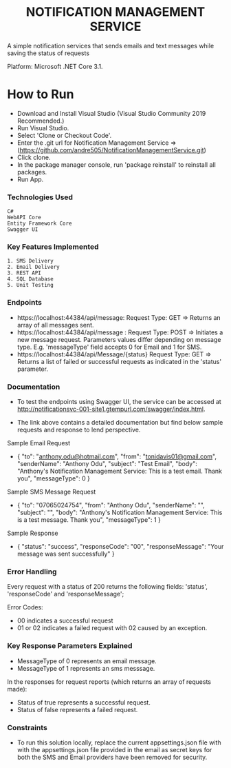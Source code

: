 # <div align="center">NOTIFICATION MANAGEMENT SERVICE</div>

A simple notification services that sends emails and text messages while saving the status of requests 

Platform: Microsoft .NET Core 3.1.

# How to Run

  - Download and Install Visual Studio (Visual Studio Community 2019 Recommended.)
  - Run Visual Studio.
  - Select 'Clone or Checkout Code'.
  - Enter the .git url for Notification Management Service => (https://github.com/andre505/NotificationManagementService.git)
  - Click clone.
  - In the package manager console, run 'package reinstall' to reinstall all packages.
  - Run App.

### Technologies Used

    C#
    WebAPI Core
    Entity Framework Core
    Swagger UI

### Key Features Implemented
    1. SMS Delivery
    2. Email Delivery
    3. REST API
    4. SQL Database
    5. Unit Testing

### Endpoints
  - https://localhost:44384/api/message: Request Type: GET => Returns an array of all messages sent.
  - https://localhost:44384/api/message : Request Type: POST => Initiates a new message request. Parameters values differ depending on message type. E.g. 'messageType' field accepts 0 for Email and 1 for SMS.
  - https://localhost:44384/api/Message/{status} Request Type: GET => Returns a list of failed or successful requests as indicated in the 'status' parameter.


### Documentation

  - To test the endpoints using Swagger UI, the service can be accessed at http://notificationsvc-001-site1.gtempurl.com/swagger/index.html.

   - The link above contains a detailed documentation but find below sample requests and response to lend perspective.

   
  Sample Email Request
  -   {
        "to": "anthony.odu@hotmail.com",
        "from": "tonidavis01@gmail.com",
        "senderName": "Anthony Odu",
        "subject": "Test Email",
        "body": "Anthony's Notification Management Service: This is a test email. Thank you",
        "messageType": 0
      }

  Sample SMS Message Request
   -  {
        "to": "07065024754",
        "from": "Anthony Odu",
        "senderName": "",
        "subject": "",
        "body": "Anthony's Notification Management Service: This is a test message. Thank you",
        "messageType": 1
      }

  Sample Response
   -  {
        "status": "success",
        "responseCode": "00",
        "responseMessage": "Your message was sent successfully"
      }

### Error Handling

Every request with a status of 200 returns the following fields: 'status', 'responseCode' and 'responseMessage';

Error Codes:
- 00 indicates a successful request
- 01 or 02 indicates a failed request with 02 caused by an exception.


### Key Response Parameters Explained

  - MessageType of 0 represents an email message.
  - MessageType of 1 represents an sms messsage.

  In the responses for request reports (which returns an array of requests made):
  - Status of true represents a successful request.
  - Status of false represents a failed request.

### Constraints
  - To run this solution locally, replace the current appsettings.json file with with the appsettings.json file provided in the email as secret keys for both the SMS and Email providers have been removed for security. 



